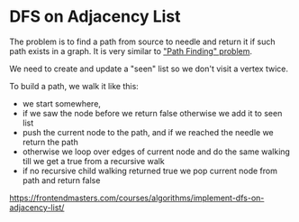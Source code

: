 # DFS on Adjacency List

The problem is to find a path from source to needle and return it if such path exists in a graph. It is very similar to ["Path Finding" problem](https://github.com/sepgh/mini-dsa/blob/main/recursion/path_finding.md).

We need to create and update a "seen" list so we don't visit a vertex twice. 

To build a path, we walk it like this:

- we start somewhere, 
- if we saw the node before we return false otherwise we add it to seen list
- push the current node to the path, and if we reached the needle we return the path
- otherwise we loop over edges of current node and do the same walking till we get a true from a recursive walk
- if no recursive child walking returned true we pop current node from path and return false


https://frontendmasters.com/courses/algorithms/implement-dfs-on-adjacency-list/
